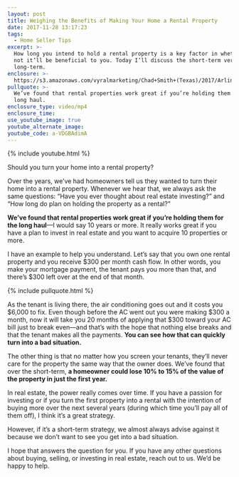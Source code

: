 ```yaml
---
layout: post
title: Weighing the Benefits of Making Your Home a Rental Property
date: 2017-11-28 13:17:23
tags:
  - Home Seller Tips
excerpt: >-
  How long you intend to hold a rental property is a key factor in whether or
  not it’ll be beneficial to you. Today I’ll discuss the short-term versus the
  long-term.
enclosure: >-
  https://s3.amazonaws.com/vyralmarketing/Chad+Smith+(Texas)/2017/Arlington+Real+Estate+Agent-+Should+I+Turn+My+Home+Into+a+Rental+Property%253F.mp4
pullquote: >-
  We’ve found that rental properties work great if you’re holding them for the
  long haul.
enclosure_type: video/mp4
enclosure_time:
use_youtube_image: true
youtube_alternate_image:
youtube_code: a-VDGBAdimA
---
```



{% include youtube.html %}

Should you turn your home into a rental property?

Over the years, we’ve had homeowners tell us they wanted to turn their home into a rental property. Whenever we hear that, we always ask the same questions: “Have you ever thought about real estate investing?” and “How long do plan on holding the property as a rental?”

**We’ve found that rental properties work great if you’re holding them for the long haul**—I would say 10 years or more. It really works great if you have a plan to invest in real estate and you want to acquire 10 properties or more.&nbsp;

I have an example to help you understand. Let’s say that you own one rental property and you receive $300 per month cash flow. In other words, you make your mortgage payment, the tenant pays you more than that, and there’s $300 left over at the end of that month.

{% include pullquote.html %}

As the tenant is living there, the air conditioning goes out and it costs you $6,000 to fix. Even though before the AC went out you were making $300 a month, now it will take you 20 months of applying that $300 toward your AC bill just to break even—and that’s with the hope that nothing else breaks and that the tenant makes all the payments. **You can see how that can quickly turn into a bad situation.**

The other thing is that no matter how you screen your tenants, they’ll never care for the property the same way that the owner does. We’ve found that over the short-term, **a homeowner could lose 10% to 15% of the value of the property in just the first year.**

In real estate, the power really comes over time. If you have a passion for investing or if you turn the first property into a rental with the intention of buying more over the next several years (during which time you’ll pay all of them off), I think it’s a great strategy.

However, if it’s a short-term strategy, we almost always advise against it because we don’t want to see you get into a bad situation.

I hope that answers the question for you. If you have any other questions about buying, selling, or investing in real estate, reach out to us. We’d be happy to help.